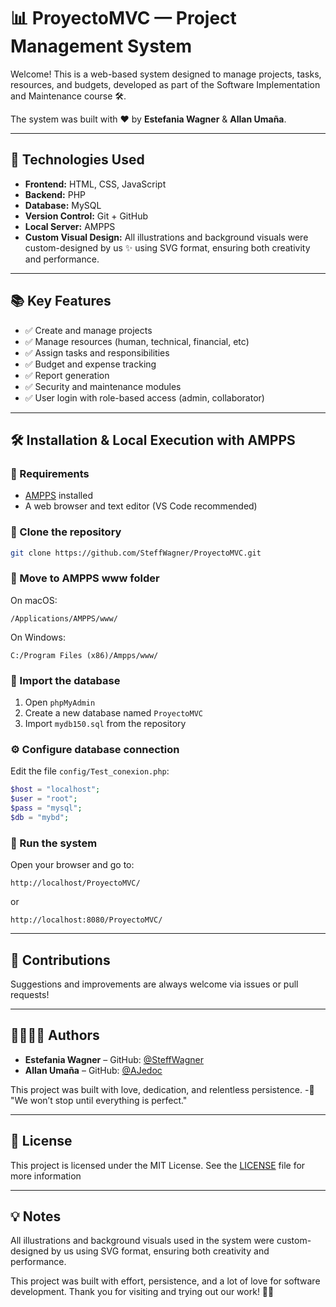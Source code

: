 # 📊 ProyectoMVC — Project Management System

Welcome! This is a web-based system designed to manage projects, tasks, resources, and budgets, developed as part of the Software Implementation and Maintenance course 🛠️.

The system was built with ❤️ by **Estefania Wagner** & **Allan Umaña**.

---

## 🚀 **Technologies Used**

- **Frontend:** HTML, CSS, JavaScript   
- **Backend:** PHP
- **Database:** MySQL
- **Version Control:** Git + GitHub
- **Local Server:** AMPPS
- **Custom Visual Design:** All illustrations and background visuals were custom-designed by us ✨ using SVG format, ensuring both creativity and performance.

---
 
## 📚 **Key Features**

 - ✅ Create and manage projects
 - ✅ Manage resources (human, technical, financial, etc)
 - ✅ Assign tasks and responsibilities
 - ✅ Budget and expense tracking
 - ✅ Report generation
 - ✅ Security and maintenance modules
 - ✅ User login with role-based access (admin, collaborator)

 ---


## 🛠️ Installation & Local Execution with AMPPS

### 🔽 Requirements
- [AMPPS](https://www.ampps.com/) installed
- A web browser and text editor (VS Code recommended)

### 📁 Clone the repository
```bash
git clone https://github.com/SteffWagner/ProyectoMVC.git
```

### 📂 Move to AMPPS www folder
On macOS:
```
/Applications/AMPPS/www/
```
On Windows:
```
C:/Program Files (x86)/Ampps/www/
```

### 🧱 Import the database
1. Open `phpMyAdmin`
2. Create a new database named `ProyectoMVC`
3. Import `mydb150.sql` from the repository

### ⚙️ Configure database connection
Edit the file `config/Test_conexion.php`:
```php
$host = "localhost";
$user = "root";
$pass = "mysql";
$db = "mybd";
```

### 🚀 Run the system
Open your browser and go to:
```
http://localhost/ProyectoMVC/ 
``` 
or

``` 
http://localhost:8080/ProyectoMVC/
```


---

## 🐙 **Contributions**

Suggestions and improvements are always welcome via issues or pull requests!

---

## 👩🏼🧑🏻 **Authors**

- **Estefania Wagner** – GitHub: [@SteffWagner](https://github.com/SteffWagner)
- **Allan Umaña** – GitHub: [@AJedoc](https://github.com/AJedoc)

This project was built with love, dedication, and relentless persistence.
                                                                                                                                                                                    -🎯 "We won’t stop until everything is perfect."
                                                                                                                            
---                                                                                                                           
## 📝 **License**

This project is licensed under the MIT License.
See the [LICENSE](LICENSE) file for more information

---

## 💡 **Notes**

All illustrations and background visuals used in the system were custom-designed by us using SVG format, ensuring both creativity and performance.

This project was built with effort, persistence, and a lot of love for software development.
Thank you for visiting and trying out our work!  💪🌟
